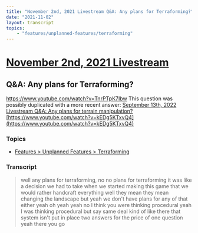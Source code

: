 ```yaml
---
title: "November 2nd, 2021 Livestream Q&A: Any plans for Terraforming?"
date: "2021-11-02"
layout: transcript
topics:
    - "features/unplanned-features/terraforming"
---
```

# [November 2nd, 2021 Livestream](../2021-11-02.md)
## Q&A: Any plans for Terraforming?
https://www.youtube.com/watch?v=TnrPTpK7Ibw
This question was possibly duplicated with a more recent answer: [September 13th, 2022 Livestream Q&A: Any plans for terrain manipulation?](./yt-kEDg5KTxvQ4.md) [https://www.youtube.com/watch?v=kEDg5KTxvQ4](https://www.youtube.com/watch?v=kEDg5KTxvQ4)


### Topics
* [Features > Unplanned Features > Terraforming](../topics/features/unplanned-features/terraforming.md)

### Transcript

> well any plans for terraforming, no no plans for terraforming it was like a decision we had to take when we started making this game that we would rather handcraft everything well they mean they mean changing the landscape but yeah we don't have plans for any of that either yeah oh yeah yeah no I think you were thinking procedural yeah I was thinking procedural but say same deal kind of like there that system isn't put in place two answers for the price of one question yeah there you go
